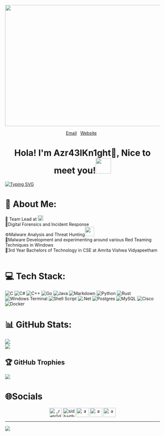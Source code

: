 <p align="center">
<img width=700 height=393 src=https://media1.tenor.com/m/NbkGYNuFsUUAAAAC/azrael-batman.gif">
</p>
<p align="center">
<a href="mailto:nithinchenthur@gmail.com">Email</a>&nbsp;&nbsp;
<a href="https://Azr43lKn1ght.github.io">Website</a>&nbsp;&nbsp;
</p>
<h1 align="center">Hola! I'm Azr43lKn1ght🦇, Nice to meet you!<img height="50" src="https://media.tenor.com/images/30169e4a670daf12443df7d2dd140176/tenor.gif"></h1>

<a href="https://git.io/typing-svg"><img src="https://readme-typing-svg.demolab.com?font=Orbitron&weight=4500&size=30&duration=4000&pause=1000&color=a33d28&random=false&width=435&lines=Azr43lKn1ght%40github%3A~%24+🦇" alt="Typing SVG" /></a>

# 💫 About Me:
🚩 Team Lead at <a href="https://bi0s.in"><img height=18 src="https://github.com/retr0ds/retr0ds/assets/75214461/be77066f-9f8a-4f5e-86a1-717652515291"></a><br>🔎Digital Forensics and Incident Response<br>⚙️Malware Analysis and Threat Hunting<img height=30 src="https://github.com/retr0ds/retr0ds/assets/75214461/e3553a8a-cad3-4417-a090-4b232fed64d5"><br>🦠Malware Development and experimenting around various Red Teaming Techniques in Windows<br>🏫3rd Year Bachelors of Technology in CSE at Amrita Vishwa Vidyapeetham<br><br>

<!--
## 🌐 Socials:
[![Instagram](https://img.shields.io/badge/Instagram-%23E4405F.svg?logo=Instagram&logoColor=white)](https://instagram.com/_nithinchenthur_15) [![LinkedIn](https://img.shields.io/badge/LinkedIn-%230077B5.svg?logo=linkedin&logoColor=white)](https://linkedin.com/in/Azr43lKn1ght) [![Reddit](https://img.shields.io/badge/Reddit-%23FF4500.svg?logo=Reddit&logoColor=white)](https://reddit.com/user/NC_Azr43lKn1ght) [![Stack Overflow](https://img.shields.io/badge/-Stackoverflow-FE7A16?logo=stack-overflow&logoColor=white)](https://stackoverflow.com/users/24168956/nithin-chenthur) [![X](https://img.shields.io/badge/X-black.svg?logo=X&logoColor=white)](https://x.com/Azr43lKn1ght) [![Mastodon](https://img.shields.io/badge/-MASTODON-%232B90D9?style=for-the-badge&logo=mastodon&logoColor=white)](https://mastodon.social/@Azr43lkn1ght) 
-->
# 💻 Tech Stack:
![C](https://img.shields.io/badge/c-%2300599C.svg?style=for-the-badge&logo=c&logoColor=white) ![C#](https://img.shields.io/badge/c%23-%23239120.svg?style=for-the-badge&logo=csharp&logoColor=white) ![C++](https://img.shields.io/badge/c++-%2300599C.svg?style=for-the-badge&logo=c%2B%2B&logoColor=white) ![Go](https://img.shields.io/badge/go-%2300ADD8.svg?style=for-the-badge&logo=go&logoColor=white) ![Java](https://img.shields.io/badge/java-%23ED8B00.svg?style=for-the-badge&logo=openjdk&logoColor=white) ![Markdown](https://img.shields.io/badge/markdown-%23000000.svg?style=for-the-badge&logo=markdown&logoColor=white) ![Python](https://img.shields.io/badge/python-3670A0?style=for-the-badge&logo=python&logoColor=ffdd54) ![Rust](https://img.shields.io/badge/rust-%23000000.svg?style=for-the-badge&logo=rust&logoColor=white) ![Windows Terminal](https://img.shields.io/badge/Windows%20Terminal-%234D4D4D.svg?style=for-the-badge&logo=windows-terminal&logoColor=white) ![Shell Script](https://img.shields.io/badge/shell_script-%23121011.svg?style=for-the-badge&logo=gnu-bash&logoColor=white) ![.Net](https://img.shields.io/badge/.NET-5C2D91?style=for-the-badge&logo=.net&logoColor=white) ![Postgres](https://img.shields.io/badge/postgres-%23316192.svg?style=for-the-badge&logo=postgresql&logoColor=white) ![MySQL](https://img.shields.io/badge/mysql-%2300000f.svg?style=for-the-badge&logo=mysql&logoColor=white) ![Cisco](https://img.shields.io/badge/cisco-%23049fd9.svg?style=for-the-badge&logo=cisco&logoColor=black) ![Docker](https://img.shields.io/badge/docker-%230db7ed.svg?style=for-the-badge&logo=docker&logoColor=white)
# 📊 GitHub Stats:
![](https://github-readme-stats.vercel.app/api?username=Azr43lKn1ght&theme=tokyonight&hide_border=false&include_all_commits=false&count_private=false)<br/> ![](https://github-readme-streak-stats.herokuapp.com/?user=Azr43lKn1ght&theme=tokyonight&hide_border=false)<br/>

## 🏆 GitHub Trophies
![](https://github-profile-trophy.vercel.app/?username=Azr43lKn1ght&theme=algolia&no-frame=false&no-bg=true&margin-w=4)


<h1 align="left">🌐Socials</h1>
<p align="center">
<a href="https://twitter.com/Azr43lKn1ght" target="blank"><img align="center" src="https://raw.githubusercontent.com/rahuldkjain/github-profile-readme-generator/master/src/images/icons/Social/twitter.svg" alt="_retr0ds_" height="30" width="40" /></a>
<a href="https://linkedin.com/in/Azr43lKn1ght" target="blank"><img align="center" src="https://raw.githubusercontent.com/rahuldkjain/github-profile-readme-generator/master/src/images/icons/Social/linked-in-alt.svg" alt="sidharth" height="30" width="40" /></a>
<a href="https://stackoverflow.com/users/24168956/nithin-chenthur" target="blank"><img align="center" src="https://raw.githubusercontent.com/rahuldkjain/github-profile-readme-generator/master/src/images/icons/Social/stack-overflow.svg" alt="a" height="30" width="40" /></a>
<a href="https://instagram.com/_nithinchenthur_15" target="blank"><img align="center" src="https://raw.githubusercontent.com/rahuldkjain/github-profile-readme-generator/master/src/images/icons/Social/instagram.svg" alt="a" height="30" width="40" /></a>
<a href="https://discord.gg/users/azr43lkn1ght" target="blank"><img align="center" src="https://raw.githubusercontent.com/rahuldkjain/github-profile-readme-generator/master/src/images/icons/Social/discord.svg" alt="a" height="30" width="40" /></a>
</p>

---
[![](https://visitcount.itsvg.in/api?id=Azr43lKn1ght&icon=0&color=12)](https://visitcount.itsvg.in)

<!-- Proudly created with GPRM ( https://gprm.itsvg.in ) -->

